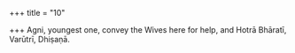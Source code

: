 +++
title = "10"

+++
Agni, youngest one, convey the Wives here for help, and
Hotrā Bhāratī,
Varūtrī, Dhiṣaṇā.